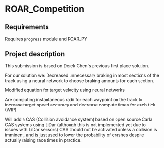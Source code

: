 # ROAR_Competition
## Requirements

Requires `progress` module and ROAR_PY

## Project description

This submission is based on Derek Chen's previous first place solution.

For our solution we:
Decreased unnecessary braking in most sections of the track using a neural network to choose braking amounts for each section.

Modified equation for target velocity using neural networks

Are computing instantaneous radii for each waypoint on the track to increase target speed accuracy and decrease compute times for each tick (WIP)

Will add a CAS (Collision avoidance system) based on open source Carla CAS systems using LiDar (although this is not implemented yet due to issues with LiDar sensors)
CAS should not be activated unless a collision is imminent, and is just used to lower the probability of crashes despite actually raising race times in practice.

